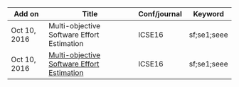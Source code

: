| Add on | Title                                                 | Conf/journal            | Keyword      |
|--------|-------------|-------------------------|--------------|
|Oct 10, 2016|Multi-objective Software Effort Estimation|ICSE16|sf;se1;seee|
|Oct 10, 2016|[Multi-objective Software Effort Estimation](notes/Multi-objective_Software_Effort_Estimation.md)|ICSE16|sf;se1;seee|
